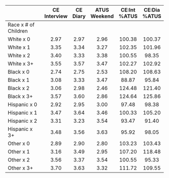 
|                      | CE<br>Interview |  CE<br>Diary | ATUS<br>Weekend | CE:Int<br>%ATUS | CE:Dia<br>%ATUS |
| -------------------- | :----------: | :----------: | :----------: | :----------: | :----------: |
| Race x # of Children |              |              |              |              |              |
| White x 0            |         2.97 |         2.97 |         2.96 |       100.38 |       100.37 |
| White x 1            |         3.35 |         3.34 |         3.27 |       102.35 |       101.96 |
| White x 2            |         3.40 |         3.33 |         3.38 |       100.55 |        98.35 |
| White x 3+           |         3.55 |         3.57 |         3.47 |       102.27 |       102.92 |
| Black x 0            |         2.74 |         2.75 |         2.53 |       108.20 |       108.63 |
| Black x 1            |         3.08 |         3.33 |         3.47 |        88.87 |        95.84 |
| Black x 2            |         3.06 |         2.98 |         2.46 |       124.48 |       121.40 |
| Black x 3+           |         3.57 |         3.60 |         2.86 |       124.64 |       125.86 |
| Hispanic x 0         |         2.92 |         2.95 |         3.00 |        97.48 |        98.38 |
| Hispanic x 1         |         3.47 |         3.64 |         3.46 |       100.33 |       105.20 |
| Hispanic x 2         |         3.31 |         3.23 |         3.54 |        93.47 |        91.40 |
| Hispanic x 3+        |         3.48 |         3.56 |         3.63 |        95.92 |        98.05 |
| Other x 0            |         2.89 |         2.90 |         2.80 |       103.23 |       103.43 |
| Other x 1            |         3.16 |         3.49 |         2.95 |       107.20 |       118.48 |
| Other x 2            |         3.56 |         3.37 |         3.54 |       100.55 |        95.33 |
| Other x 3+           |         3.70 |         3.63 |         3.32 |       111.72 |       109.55 |


